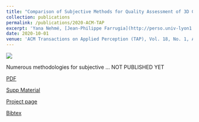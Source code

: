 ```yaml
---
title: "Comparison of Subjective Methods for Quality Assessment of 3D Graphics in Virtual Reality"
collection: publications
permalink: /publications/2020-ACM-TAP
excerpt: 'Yana Nehmé, [Jean-Philippe Farrugia](http://perso.univ-lyon1.fr/jean-philippe.farrugia/), [Florent Dupont](https://perso.liris.cnrs.fr/florent.dupont/), [Patrick Le Callet](https://scholar.google.fr/citations?user=llgwlUgAAAAJ&hl=fr), [Guillaume Lavoué](https://perso.liris.cnrs.fr/guillaume.lavoue/)'
date: 2020-10-01
venue: 'ACM Transactions on Applied Perception (TAP), Vol. 18, No. 1, Article 2'
---
```

<img src='/images/500x300.png'>
<p style='text-align: justify;'> Numerous methodologies for subjective ... NOT PUBLISHED YET</p>

[PDF](http://yananehme.github.io/files/bbb.pdf)

[Supp Material](http://yananehme.github.io/files/bbb.pdf)

[Project page](https://projet.liris.cnrs.fr/pisco/)

[Bibtex](http://yananehme.github.io/files/bbb.bib)
